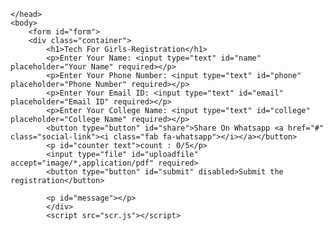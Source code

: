 
  
    </head>
    <body>
        <form id="form">
        <div class="container">
            <h1>Tech For Girls-Registration</h1>
            <p>Enter Your Name: <input type="text" id="name" placeholder="Your Name" required></p>
            <p>Enter Your Phone Number: <input type="text" id="phone" placeholder="Phone Number" required></p>
            <p>Enter Your Email ID: <input type="text" id="email" placeholder="Email ID" required></p>
            <p>Enter Your College Name: <input type="text" id="college" placeholder="College Name" required></p>
            <button type="button" id="share">Share On Whatsapp <a href="#" class="social-link"><i class="fab fa-whatsapp"></i></a></button>
            <p id="counter text">count : 0/5</p>
            <input type="file" id="uploadfile" accept="image/*,application/pdf" required>
            <button type="button" id="submit" disabled>Submit the registration</button>
           
            <p id="message"></p>
            </div>
            <script src="scr.js"></script>
   
